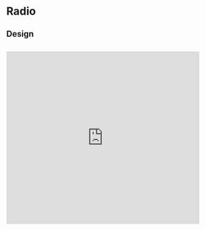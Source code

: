 # Radio

## Design
<iframe style="border: 1px solid rgba(0, 0, 0, 0.1); margin-top: 1rem;" width="100%" height="450" src="https://www.figma.com/embed?embed_host=share&url=https%3A%2F%2Fwww.figma.com%2Ffile%2FRaiPxWd27X1VzUE96PgLGy%2FOhMyProjects-Kit%3Fnode-id%3D107%253A2" allowfullscreen></iframe>
